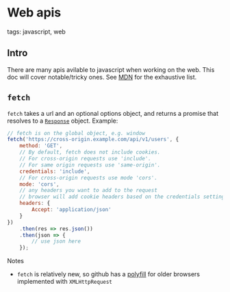 # Web apis

tags: javascript, web

## Intro
There are many apis avilable to javascript when working on the web. This doc will cover notable/tricky ones. See [MDN](https://developer.mozilla.org/en-US/docs/Web/API) for the exhaustive list.

## `fetch`
`fetch` takes a url and an optional options object, and returns a promise that resolves to a [`Response`](https://developer.mozilla.org/en-US/docs/Web/API/Response) object.
Example:
```js
// fetch is on the global object, e.g. window
fetch('https://cross-origin.example.com/api/v1/users', {
    method: 'GET',
    // By default, fetch does not include cookies.
    // For cross-origin requests use 'include'.
    // For same origin requests use 'same-origin'.
    credentials: 'include',
    // For cross-origin requests use mode 'cors'.
    mode: 'cors',
    // any headers you want to add to the request
    // browser will add cookie headers based on the credentials setting
    headers: {
        Accept: 'application/json'
    }
})
    .then(res => res.json())
    .then(json => {
        // use json here
    });
```
Notes
* `fetch` is relatively new, so github has a [polyfill](https://github.com/github/fetch) for older browsers implemented with `XMLHttpRequest`

